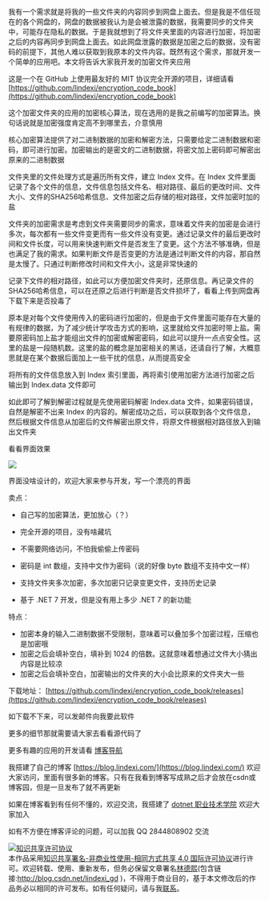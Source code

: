 
我有一个需求就是将我的一些文件夹的内容同步到网盘上面去。但是我是不信任现在的各个网盘的，网盘的数据被我认为是会被泄露的数据，我需要同步的文件夹中，可能存在隐私的数据。于是我就想到了将文件夹里面的内容进行加密，将加密之后的内容再同步到网盘上面去。如此网盘泄露的数据是加密之后的数据，没有密码的前提下，其他人难以获取到我原本的文件内容。既然有这个需求，那就开发一个简单的应用吧。本文将告诉大家我开发的加密文件夹应用

<!--more-->



<!-- 发布 -->
<!-- 博客 -->

这是一个在 GitHub 上使用最友好的 MIT 协议完全开源的项目，详细请看 [https://github.com/lindexi/encryption_code_book](https://github.com/lindexi/encryption_code_book)

这个加密文件夹的应用的加密核心算法，现在选用的是我之前编写的加密算法。换句话说就是加密强度肯定高不到哪里去，介意慎用

核心加密算法提供了对二进制数据的加密和解密方法，只需要给定二进制数据和密码，即可进行加密。加密输出的是密文的二进制数据，将密文加上密码即可解密出原来的二进制数据

文件夹里的文件处理方式是遍历所有文件，建立 Index 文件。在 Index 文件里面记录了各个文件的信息，文件信息包括文件名、相对路径、最后的更改时间、文件大小、文件的SHA256哈希信息、文件加密之后存储的相对路径，文件加密时加的盐

文件夹的加密需求是考虑到文件夹需要同步的需求，意味着文件夹的加密是会进行多次，每次都有一些文件变更而有一些文件没有变更。通过记录文件的最后更改时间和文件长度，可以用来快速判断文件是否发生了变更。这个方法不够准确，但是也满足了我的需求。如果判断文件是否变更的方法是通过判断文件的内容，那自然是太慢了。只通过判断修改时间和文件大小，这是非常快速的

记录下文件的相对路径，如此可以方便加密文件夹时，还原信息。再记录文件的SHA256哈希信息，可以在还原之后进行判断是否文件损坏了，看看上传到网盘再下载下来是否投毒了

原本是对每个文件使用传入的密码进行加密的，但是由于文件里面可能存在大量的有规律的数据，为了减少统计学攻击方式的影响，这里就给文件加密时带上盐。需要原密码加上盐才能组出文件的加密或解密密码，如此可以提升一点点安全性。这里的盐是一段随机数。这里的盐的概念是加密相关的黑话，还请自行了解，大概意思就是在某个数据后面加上一些干扰的信息，从而提高安全

将所有的文件信息放入到 Index 索引里面，再将索引使用加密方法进行加密之后输出到 Index.data 文件即可

如此即可了解到解密过程就是先使用密码解密 Index.data 文件，如果密码错误，自然是解密不出来 Index 的内容的。解密成功之后，可以获取到各个文件信息，然后根据文件信息从加密后的文件解密出原文件，将原文件根据相对路径放入到输出文件夹

看看界面效果

![](http://image.acmx.xyz/lindexi%2FEncryptionDirectory.Wpf.1.0.0.png)

界面没啥设计的，欢迎大家来参与开发，写一个漂亮的界面

卖点：

- 自己写的加密算法，更加放心（？）
- 完全开源的项目，没有啥藏坑
- 不需要网络访问，不怕我偷偷上传密码

- 密码是 int 数组，支持中文作为密码（说的好像 byte 数组不支持中文一样）
- 支持文件夹多次加密，多次加密只记录变更文件，支持历史记录
- 基于 .NET 7 开发，但是没有用上多少 .NET 7 的新功能

特点：

- 加密本身的输入二进制数据不受限制，意味着可以叠加多个加密过程，压缩也是加密哦
- 加密之后会填补空白，填补到 1024 的倍数。这就意味着想通过文件大小猜出内容是比较凉
- 加密之后会填补空白，加密输出的文件夹的大小会比原来的文件夹大一些

下载地址： [https://github.com/lindexi/encryption_code_book/releases](https://github.com/lindexi/encryption_code_book/releases)

如下载不下来，可以发邮件向我要此软件

更多的细节那就需要请大家去看看源代码了

更多有趣的应用的开发请看 [博客导航](https://blog.lindexi.com/post/%E5%8D%9A%E5%AE%A2%E5%AF%BC%E8%88%AA.html )


我搭建了自己的博客 [https://blog.lindexi.com/](https://blog.lindexi.com/) 欢迎大家访问，里面有很多新的博客。只有在我看到博客写成熟之后才会放在csdn或博客园，但是一旦发布了就不再更新

如果在博客看到有任何不懂的，欢迎交流，我搭建了 [dotnet 职业技术学院](https://t.me/dotnet_campus) 欢迎大家加入

如有不方便在博客评论的问题，可以加我 QQ 2844808902 交流

<a rel="license" href="http://creativecommons.org/licenses/by-nc-sa/4.0/"><img alt="知识共享许可协议" style="border-width:0" src="https://licensebuttons.net/l/by-nc-sa/4.0/88x31.png" /></a><br />本作品采用<a rel="license" href="http://creativecommons.org/licenses/by-nc-sa/4.0/">知识共享署名-非商业性使用-相同方式共享 4.0 国际许可协议</a>进行许可。欢迎转载、使用、重新发布，但务必保留文章署名[林德熙](http://blog.csdn.net/lindexi_gd)(包含链接:http://blog.csdn.net/lindexi_gd )，不得用于商业目的，基于本文修改后的作品务必以相同的许可发布。如有任何疑问，请与我[联系](mailto:lindexi_gd@163.com)。